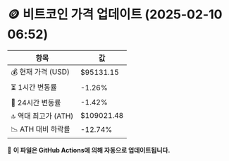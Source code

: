 # 🪙 비트코인 가격 업데이트 (2025-02-10 06:52)

| 항목                | 값 |
|--------------------|----------------|
| 💰 현재 가격 (USD) | $95131.15 |
| ⏳ 1시간 변동률    | -1.26% |
| 📆 24시간 변동률   | -1.42% |
| 🔝 역대 최고가 (ATH) | $109021.48 |
| 📉 ATH 대비 하락률 | -12.74% |

🔄 **이 파일은 GitHub Actions에 의해 자동으로 업데이트됩니다.**

